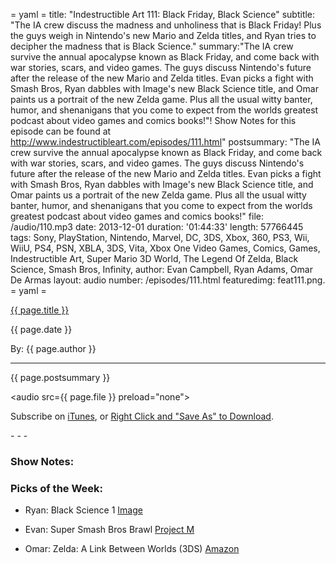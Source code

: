 = yaml =
title: "Indestructible Art 111: Black Friday, Black Science"
subtitle: "The IA crew discuss the madness and unholiness that is Black Friday! Plus the guys weigh in Nintendo's new Mario and Zelda titles, and Ryan tries to decipher the madness that is Black Science."
summary:"The IA crew survive the annual apocalypse known as Black Friday, and come back with war stories, scars, and video games. The guys discuss Nintendo's future after the release of the new Mario and Zelda titles. Evan picks a fight with Smash Bros, Ryan dabbles with Image's new Black Science title, and Omar paints us a portrait of the new Zelda game. Plus all the usual witty banter, humor, and shenanigans that you come to expect from the worlds greatest podcast about video games and comics books!"! Show Notes for this episode can be found at http://www.indestructibleart.com/episodes/111.html"
postsummary: "The IA crew survive the annual apocalypse known as Black Friday, and come back with war stories, scars, and video games. The guys discuss Nintendo's future after the release of the new Mario and Zelda titles. Evan picks a fight with Smash Bros, Ryan dabbles with Image's new Black Science title, and Omar paints us a portrait of the new Zelda game. Plus all the usual witty banter, humor, and shenanigans that you come to expect from the worlds greatest podcast about video games and comics books!"
file: /audio/110.mp3
date: 2013-12-01
duration: '01:44:33'
length: 57766445
tags: Sony, PlayStation, Nintendo, Marvel, DC, 3DS, Xbox, 360, PS3, Wii, WiiU, PS4, PSN, XBLA, 3DS, Vita, Xbox One Video Games, Comics, Games, Indestructible Art, Super Mario 3D World, The Legend Of Zelda, Black Science, Smash Bros, Infinity, 
author: Evan Campbell, Ryan Adams, Omar De Armas
layout: audio
number: /episodes/111.html
featuredimg: feat111.png.
= yaml =

<a href="{{ page.url }}" class='postTitleLink'><p class='postTitle'>{{ page.title }}</p></a>
<p class='postPublished'>{{ page.date }}</p>
<p class='postAuthor'>By: {{ page.author }}</p>
<hr>

<p class='podcastSummary'>{{ page.postsummary }}</p>

<audio src={{ page.file }} preload="none"></audio>
<p class='subLinks'>Subscribe on <a href='http://bit.ly/iapodcast'>iTunes</a>, or <a href={{ page.file }}>Right Click and "Save As" to Download</a>.</p>
- - -

### Show Notes:  ###
  
### Picks of the Week: ###
* Ryan: Black Science 1 [Image](http://www.imagecomics.com/comics/releases/black-science-1)
	
* Evan: Super Smash Bros Brawl [Project M](http://projectmgame.com/en/)

* Omar: Zelda: A Link Between Worlds (3DS) [Amazon](http://www.amazon.com/gp/product/B00GANWVJE/ref=as_li_ss_tl?ie=UTF8&camp=1789&creative=390957&creativeASIN=B00GANWVJE&linkCode=as2&tag=indestart-20)